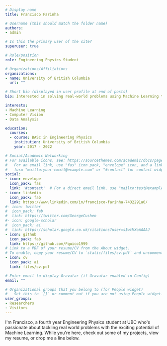 ```yaml
---
# Display name
title: Francisco Farinha

# Username (this should match the folder name)
authors:
- admin

# Is this the primary user of the site?
superuser: true

# Role/position
role: Engineering Physics Student

# Organizations/Affiliations
organizations:
- name: University of British Columbia
  url: ""

# Short bio (displayed in user profile at end of posts)
bio: Interested in solving real-world problems using Machine Learning techniques.

interests:
- Machine Learning
- Computer Vision
- Data Analysis

education:
  courses:
  - course: BASc in Engineering Physics
    institution: University of British Columbia
    year: 2017 - 2022

# Social/Academic Networking
# For available icons, see: https://sourcethemes.com/academic/docs/page-builder/#icons
#   For an email link, use "fas" icon pack, "envelope" icon, and a link in the
#   form "mailto:your-email@example.com" or "#contact" for contact widget.
social:
- icon: envelope
  icon_pack: fas
  link: '#contact'  # For a direct email link, use "mailto:test@example.org".
- icon: linkedin
  icon_pack: fab
  link: https://www.linkedin.com/in/francisco-farinha-7432291a6/
#- icon: twitter
#  icon_pack: fab
#  link: https://twitter.com/GeorgeCushen
#- icon: google-scholar
#  icon_pack: ai
#  link: https://scholar.google.co.uk/citations?user=sIwtMXoAAAAJ
- icon: github
  icon_pack: fab
  link: https://github.com/Fquico1999
# Link to a PDF of your resume/CV from the About widget.
# To enable, copy your resume/CV to `static/files/cv.pdf` and uncomment the lines below.
- icon: cv
  icon_pack: ai
  link: files/cv.pdf

# Enter email to display Gravatar (if Gravatar enabled in Config)
email: ""

# Organizational groups that you belong to (for People widget)
#   Set this to `[]` or comment out if you are not using People widget.
user_groups:
- Researchers
- Visitors
---
```


I'm Francisco, a fourth year Engineering Physics student at UBC who's passionate about tackling real world problems with the exciting potential of Machine Learning. 
While you're here, check out some of my projects, view my resume, or drop me a line below.
